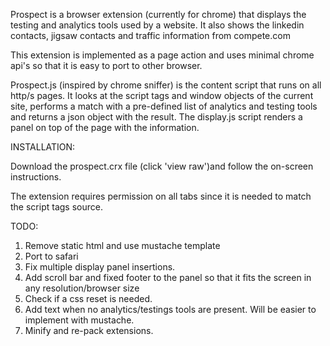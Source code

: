 Prospect is a browser extension (currently for chrome) that displays the testing and analytics tools used by a website. It also shows the linkedin contacts, jigsaw contacts and traffic information from compete.com

This extension is implemented as a page action and uses minimal chrome api's so that it is easy to port to other browser. 

Prospect.js (inspired by chrome sniffer) is the content script that runs on all http/s pages. It looks at the script tags and window objects of the current site, performs a match with a pre-defined list of analytics and testing tools and returns a json object with the result. The display.js script renders a panel on top of the page with the information. 

INSTALLATION:

Download the prospect.crx file (click 'view raw')and follow the on-screen instructions.

The extension requires permission on all tabs since it is needed to match the script tags source.

TODO:

1. Remove static html and use mustache template
2. Port to safari
3. Fix multiple display panel insertions. 
4. Add scroll bar and fixed footer to the panel so that it fits the screen in any resolution/browser size
5. Check if a css reset is needed.
6. Add text when no analytics/testings tools are present. Will be easier to implement with mustache.
7. Minify and re-pack extensions.


